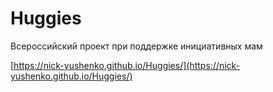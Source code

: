 # Huggies
Всероссийский проект при поддержке инициативных мам

[https://nick-yushenko.github.io/Huggies/](https://nick-yushenko.github.io/Huggies/)
